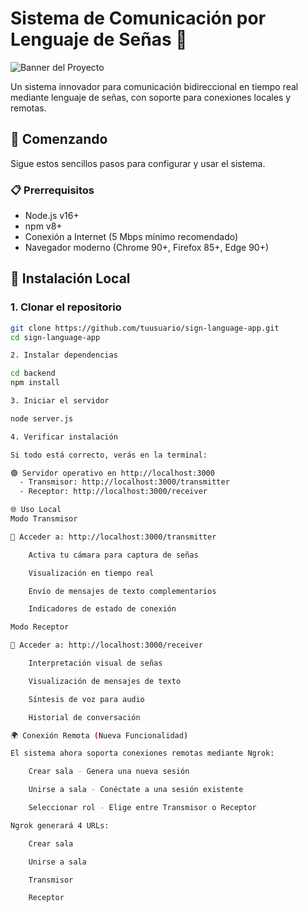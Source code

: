 # Sistema de Comunicación por Lenguaje de Señas 👋

![Banner del Proyecto](https://via.placeholder.com/800x200?text=Sistema+Comunicación+Lenguaje+Señas) <!-- Reemplazar con imagen real -->

Un sistema innovador para comunicación bidireccional en tiempo real mediante lenguaje de señas, con soporte para conexiones locales y remotas.

## 🚀 Comenzando

Sigue estos sencillos pasos para configurar y usar el sistema.

### 📋 Prerrequisitos

- Node.js v16+
- npm v8+
- Conexión a Internet (5 Mbps mínimo recomendado)
- Navegador moderno (Chrome 90+, Firefox 85+, Edge 90+)

## 🔧 Instalación Local

### 1. Clonar el repositorio
```bash
git clone https://github.com/tuusuario/sign-language-app.git
cd sign-language-app

2. Instalar dependencias

cd backend
npm install

3. Iniciar el servidor

node server.js

4. Verificar instalación

Si todo está correcto, verás en la terminal:

🟢 Servidor operativo en http://localhost:3000
  - Transmisor: http://localhost:3000/transmitter
  - Receptor: http://localhost:3000/receiver

🌐 Uso Local
Modo Transmisor

🔗 Acceder a: http://localhost:3000/transmitter

    Activa tu cámara para captura de señas

    Visualización en tiempo real

    Envío de mensajes de texto complementarios

    Indicadores de estado de conexión

Modo Receptor

🔗 Acceder a: http://localhost:3000/receiver

    Interpretación visual de señas

    Visualización de mensajes de texto

    Síntesis de voz para audio

    Historial de conversación

🌍 Conexión Remota (Nueva Funcionalidad)

El sistema ahora soporta conexiones remotas mediante Ngrok:

    Crear sala - Genera una nueva sesión

    Unirse a sala - Conéctate a una sesión existente

    Seleccionar rol - Elige entre Transmisor o Receptor

Ngrok generará 4 URLs:

    Crear sala

    Unirse a sala

    Transmisor

    Receptor
